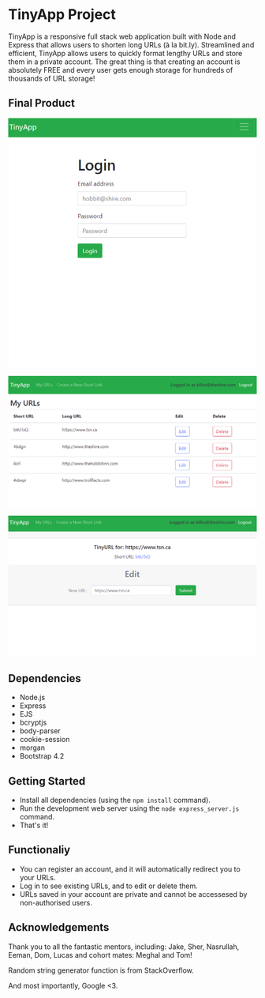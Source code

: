 # TinyApp Project

TinyApp is a responsive full stack web application built with Node and Express that allows users to shorten long URLs (à la bit.ly). Streamlined and efficient, TinyApp allows users to quickly format lengthy URLs and store them in a private account. The great thing is that creating an account is absolutely FREE and every user gets enough storage for hundreds of thousands of URL storage! 

## Final Product

!["screenshot of login page"](https://github.com/habibcodes/tinyapp/blob/main/docs/login-page.png?raw=true)

!["screenshot of URLs page"](https://github.com/habibcodes/tinyapp/blob/main/docs/urls-page.png?raw=true)

!["screenshot of edit page"](https://github.com/habibcodes/tinyapp/blob/main/docs/edit-page.png?raw=true)

## Dependencies

- Node.js
- Express
- EJS
- bcryptjs
- body-parser
- cookie-session
- morgan
- Bootstrap 4.2

## Getting Started

- Install all dependencies (using the `npm install` command).
- Run the development web server using the `node express_server.js` command.
- That's it!

## Functionaliy
- You can register an account, and it will automatically redirect you to your URLs.
- Log in to see existing URLs, and to edit or delete them.
- URLs saved in your account are private and cannot be accessesed by non-authorised users.

## Acknowledgements
Thank you to all the fantastic mentors, including: Jake, Sher, Nasrullah, Eeman, Dom, Lucas and cohort mates: Meghal and Tom! 

Random string generator function is from StackOverflow. 

And most importantly, Google <3. 